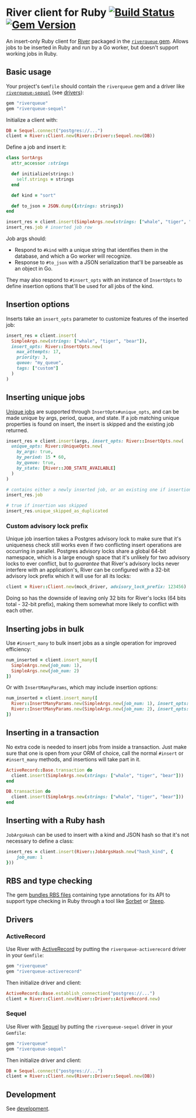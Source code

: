 # River client for Ruby [![Build Status](https://github.com/riverqueue/riverqueue-ruby/workflows/CI/badge.svg)](https://github.com/riverqueue/riverqueue-ruby/actions) [![Gem Version](https://badge.fury.io/rb/riverqueue.svg)](https://badge.fury.io/rb/riverqueue)

An insert-only Ruby client for [River](https://github.com/riverqueue/river) packaged in the [`riverqueue` gem](https://rubygems.org/gems/riverqueue). Allows jobs to be inserted in Ruby and run by a Go worker, but doesn't support working jobs in Ruby.

## Basic usage

Your project's `Gemfile` should contain the `riverqueue` gem and a driver like [`riverqueue-sequel`](https://github.com/riverqueue/riverqueue-ruby/drivers/riverqueue-sequel) (see [drivers](#drivers)):

```ruby
gem "riverqueue"
gem "riverqueue-sequel"
```

Initialize a client with:

```ruby
DB = Sequel.connect("postgres://...")
client = River::Client.new(River::Driver::Sequel.new(DB))
```

Define a job and insert it:

```ruby
class SortArgs
  attr_accessor :strings

  def initialize(strings:)
    self.strings = strings
  end

  def kind = "sort"

  def to_json = JSON.dump({strings: strings})
end

insert_res = client.insert(SimpleArgs.new(strings: ["whale", "tiger", "bear"]))
insert_res.job # inserted job row
```

Job args should:

* Respond to `#kind` with a unique string that identifies them in the database, and which a Go worker will recognize.
* Response to `#to_json` with a JSON serialization that'll be parseable as an object in Go.

They may also respond to `#insert_opts` with an instance of `InsertOpts` to define insertion options that'll be used for all jobs of the kind.

## Insertion options

Inserts take an `insert_opts` parameter to customize features of the inserted job:

```ruby
insert_res = client.insert(
  SimpleArgs.new(strings: ["whale", "tiger", "bear"]),
  insert_opts: River::InsertOpts.new(
    max_attempts: 17,
    priority: 3,
    queue: "my_queue",
    tags: ["custom"]
  )
)
```

## Inserting unique jobs

[Unique jobs](https://riverqueue.com/docs/unique-jobs) are supported through `InsertOpts#unique_opts`, and can be made unique by args, period, queue, and state. If a job matching unique properties is found on insert, the insert is skipped and the existing job returned.

```ruby
insert_res = client.insert(args, insert_opts: River::InsertOpts.new(
  unique_opts: River::UniqueOpts.new(
    by_args: true,
    by_period: 15 * 60,
    by_queue: true,
    by_state: [River::JOB_STATE_AVAILABLE]
  )
)

# contains either a newly inserted job, or an existing one if insertion was skipped
insert_res.job

# true if insertion was skipped
insert_res.unique_skipped_as_duplicated
```

### Custom advisory lock prefix

Unique job insertion takes a Postgres advisory lock to make sure that it's uniqueness check still works even if two conflicting insert operations are occurring in parallel. Postgres advisory locks share a global 64-bit namespace, which is a large enough space that it's unlikely for two advisory locks to ever conflict, but to _guarantee_ that River's advisory locks never interfere with an application's, River can be configured with a 32-bit advisory lock prefix which it will use for all its locks:

```ruby
client = River::Client.new(mock_driver, advisory_lock_prefix: 123456)
```

Doing so has the downside of leaving only 32 bits for River's locks (64 bits total - 32-bit prefix), making them somewhat more likely to conflict with each other.

## Inserting jobs in bulk

Use `#insert_many` to bulk insert jobs as a single operation for improved efficiency:

```ruby
num_inserted = client.insert_many([
  SimpleArgs.new(job_num: 1),
  SimpleArgs.new(job_num: 2)
])
```

Or with `InsertManyParams`, which may include insertion options:

```ruby
num_inserted = client.insert_many([
  River::InsertManyParams.new(SimpleArgs.new(job_num: 1), insert_opts: River::InsertOpts.new(max_attempts: 5)),
  River::InsertManyParams.new(SimpleArgs.new(job_num: 2), insert_opts: River::InsertOpts.new(queue: "high_priority"))
])
```

## Inserting in a transaction

No extra code is needed to insert jobs from inside a transaction. Just make sure that one is open from your ORM of choice, call the normal `#insert` or `#insert_many` methods, and insertions will take part in it.

```ruby
ActiveRecord::Base.transaction do
  client.insert(SimpleArgs.new(strings: ["whale", "tiger", "bear"]))
end
```

```ruby
DB.transaction do
  client.insert(SimpleArgs.new(strings: ["whale", "tiger", "bear"]))
end
```

## Inserting with a Ruby hash

`JobArgsHash` can be used to insert with a kind and JSON hash so that it's not necessary to define a class:

```ruby
insert_res = client.insert(River::JobArgsHash.new("hash_kind", {
    job_num: 1
}))
```

## RBS and type checking

The gem [bundles RBS files](https://github.com/riverqueue/riverqueue-ruby/tree/master/sig) containing type annotations for its API to support type checking in Ruby through a tool like [Sorbet](https://sorbet.org/) or [Steep](https://github.com/soutaro/steep).

## Drivers

### ActiveRecord

Use River with [ActiveRecord](https://guides.rubyonrails.org/active_record_basics.html) by putting the `riverqueue-activerecord` driver in your `Gemfile`:

```ruby
gem "riverqueue"
gem "riverqueue-activerecord"
```

Then initialize driver and client:

```ruby
ActiveRecord::Base.establish_connection("postgres://...")
client = River::Client.new(River::Driver::ActiveRecord.new)
```

### Sequel

Use River with [Sequel](https://github.com/jeremyevans/sequel) by putting the `riverqueue-sequel` driver in your `Gemfile`:

```ruby
gem "riverqueue"
gem "riverqueue-sequel"
```

Then initialize driver and client:

```ruby
DB = Sequel.connect("postgres://...")
client = River::Client.new(River::Driver::Sequel.new(DB))
```

## Development

See [development](./development.md).
